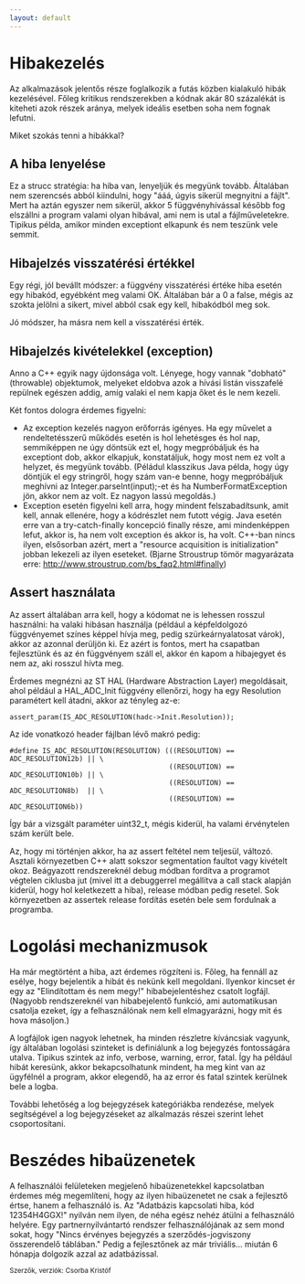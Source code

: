 ```yaml
---
layout: default
---
```


# Hibakezelés

Az alkalmazások jelentős része foglalkozik a futás közben kialakuló hibák kezelésével. Főleg kritikus rendszerekben a kódnak akár 80 százalékát is kiteheti azok részek aránya, melyek ideális esetben soha nem fognak lefutni.

Miket szokás tenni a hibákkal?

## A hiba lenyelése

Ez a strucc stratégia: ha hiba van, lenyeljük és megyünk tovább. Általában nem szerencsés abból kiindulni, hogy "ááá, úgyis sikerül megnyitni a fájlt". Mert ha aztán egyszer nem sikerül, akkor 5 függvényhívással később fog elszállni a program valami olyan hibával, ami nem is utal a fájlműveletekre. Tipikus példa, amikor minden exceptiont elkapunk és nem teszünk vele semmit.

## Hibajelzés visszatérési értékkel

Egy régi, jól bevállt módszer: a függvény visszatérési értéke hiba esetén egy hibakód, egyébként meg valami OK. Általában bár a 0 a false, mégis az szokta jelölni a sikert, mivel abból csak egy kell, hibakódból meg sok.

Jó módszer, ha másra nem kell a visszatérési érték.

## Hibajelzés kivételekkel (exception)

Anno a C++ egyik nagy újdonsága volt. Lényege, hogy vannak "dobható" (throwable) objektumok, melyeket eldobva azok a hívási listán visszafelé repülnek egészen addig, amíg valaki el nem kapja őket és le nem kezeli.

Két fontos dologra érdemes figyelni:

  * Az exception kezelés nagyon erőforrás igényes. Ha egy művelet a rendeltetésszerű működés esetén is hol lehetésges és hol nap, semmiképpen ne úgy döntsük ezt el, hogy megpróbáljuk és ha exceptiont dob, akkor elkapjuk, konstatáljuk, hogy most nem ez volt a helyzet, és megyünk tovább. (Péládul klasszikus Java példa, hogy úgy döntjük el egy stringről, hogy szám van-e benne, hogy megpróbáljuk meghívni az Integer.parseInt(input);-et és ha NumberFormatException  jön, akkor nem az volt. Ez nagyon lassú megoldás.)
  * Exception esetén figyelni kell arra, hogy mindent felszabadítsunk, amit kell, annak ellenére, hogy a kódrészlet nem futott végig. Java esetén erre van a try-catch-finally koncepció finally része, ami mindenképpen lefut, akkor is, ha nem volt exception és akkor is, ha volt. C++-ban nincs ilyen, elsősorban azért, mert a "resource acquisition is initialization" jobban lekezeli az ilyen eseteket. (Bjarne Stroustrup tömör magyarázata erre: http://www.stroustrup.com/bs_faq2.html#finally)

## Assert használata

Az assert általában arra kell, hogy a kódomat ne is lehessen rosszul használni: ha valaki hibásan használja (például a képfeldolgozó függvényemet színes képpel hívja meg, pedig szürkeárnyalatosat várok), akkor az azonnal derüljön ki. Ez azért is fontos, mert ha csapatban fejlesztünk és az én függvényem száll el, akkor én kapom a hibajegyet és nem az, aki rosszul hívta meg.

Érdemes megnézni az ST HAL (Hardware Abstraction Layer) megoldásait, ahol például a HAL\_ADC\_Init függvény ellenőrzi, hogy ha egy Resolution paramétert kell átadni, akkor az tényleg az-e:

    assert_param(IS_ADC_RESOLUTION(hadc->Init.Resolution));

Az ide vonatkozó header fájlban lévő makró pedig:

    #define IS_ADC_RESOLUTION(RESOLUTION) (((RESOLUTION) == ADC_RESOLUTION12b) || \
                                           ((RESOLUTION) == ADC_RESOLUTION10b) || \
                                           ((RESOLUTION) == ADC_RESOLUTION8b)  || \
                                           ((RESOLUTION) == ADC_RESOLUTION6b))

Így bár a vizsgált paraméter uint32_t, mégis kiderül, ha valami érvénytelen szám került bele.

Az, hogy mi történjen akkor, ha az assert feltétel nem teljesül, változó. Asztali környezetben C++ alatt sokszor segmentation faultot vagy kivételt okoz. Beágyazott rendszereknél debug módban fordítva a programot végtelen ciklusba jut (mivel itt a debuggerrel megállítva a call stack alapján kiderül, hogy hol keletkezett a hiba), release módban pedig resetel. Sok környezetben az assertek release fordítás esetén bele sem fordulnak a programba.

# Logolási mechanizmusok

Ha már megtörtént a hiba, azt érdemes rögzíteni is. Főleg, ha fennáll az esélye, hogy bejelentik a hibát és nekünk kell megoldani. Ilyenkor kincset ér egy az "Elindítottam és nem megy!" hibabejelentéshez csatolt logfájl. (Nagyobb rendszereknél van hibabejelentő funkció, ami automatikusan csatolja ezeket, így a felhasználónak nem kell elmagyarázni, hogy mit és hova másoljon.)

A logfájlok igen nagyok lehetnek, ha minden részletre kíváncsiak vagyunk, így általában logolási szinteket is definiálunk a log bejegyzés fontosságára utalva. Tipikus szintek az info, verbose, warning, error, fatal. Így ha például hibát keresünk, akkor bekapcsolhatunk mindent, ha meg kint van az ügyfélnél a program, akkor elegendő, ha az error és fatal szintek kerülnek bele a logba.

További lehetőség a log bejegyzések kategóriákba rendezése, melyek segítségével a log bejegyzéseket az alkalmazás részei szerint lehet csoportosítani.

# Beszédes hibaüzenetek

A felhasználói felületeken megjelenő hibaüzenetekkel kapcsolatban érdemes még megemlíteni, hogy az ilyen hibaüzenetet ne csak a fejlesztő értse, hanem a felhasználó is. Az "Adatbázis kapcsolati hiba, kód 12354H4GGX!" nyilván nem ilyen, de néha egész nehéz átülni a felhasználó helyére. Egy partnernyilvántartó rendszer felhasználójának az sem mond sokat, hogy "Nincs érvényes bejegyzés a szerződés-jogviszony összerendelő táblában." Pedig a fejlesztőnek az már triviális... miután 6 hónapja dolgozik azzal az adatbázissal.

<small>Szerzők, verziók: Csorba Kristóf</small>
